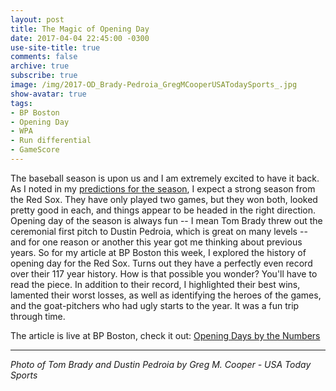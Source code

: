 ```yaml
---
layout: post
title: The Magic of Opening Day
date: 2017-04-04 22:45:00 -0300
use-site-title: true
comments: false
archive: true
subscribe: true
image: /img/2017-OD_Brady-Pedroia_GregMCooperUSATodaySports_.jpg
show-avatar: true
tags:
- BP Boston
- Opening Day
- WPA
- Run differential
- GameScore
---
```


The baseball season is upon us and I am extremely excited to have it back. As I noted in my <a href = "http://www.cteeter.ca/blog/2017-03-31-picks-and-predictions-2017/" target = "_blank"> predictions for the season</a>, I expect a strong season from the Red Sox.
They have only played two games, but they won both, looked pretty good in each, and things appear to be headed in the right direction. Opening day of the season is always fun -- I mean Tom
Brady threw out the ceremonial first pitch to Dustin Pedroia, which is great on many levels -- and for one reason or another this year got me thinking about previous years. 
So for my article at BP Boston this week, I explored the history of opening day for the Red Sox. Turns out they have a perfectly even 
record over their 117 year history. How is that possible you wonder? You'll have to read the piece. In addition to their record, 
I highlighted their best wins, lamented their worst losses, as well as identifying the heroes of the games, and the goat-pitchers 
who had ugly starts to the year. It was a fun trip through time.

The article is live at BP Boston, check it out: <a href = "http://boston.locals.baseballprospectus.com/2017/04/04/opening-days-by-the-numbers/" target = "_blank"> Opening Days by the Numbers</a>

---

*Photo of Tom Brady and Dustin Pedroia by Greg M. Cooper - USA Today Sports*


